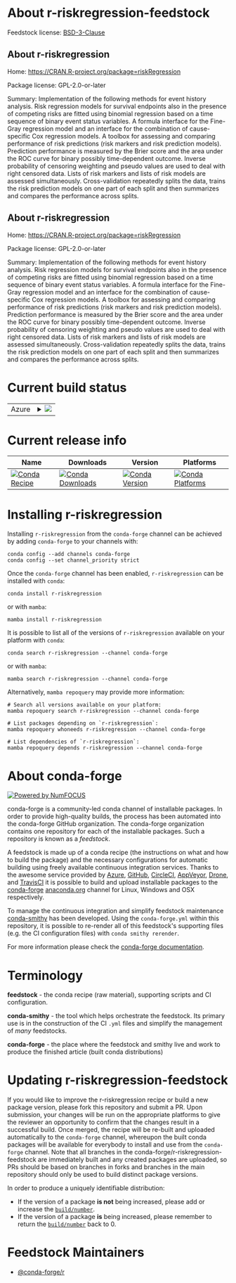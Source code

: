 About r-riskregression-feedstock
================================

Feedstock license: [BSD-3-Clause](https://github.com/conda-forge/r-riskregression-feedstock/blob/main/LICENSE.txt)


About r-riskregression
----------------------

Home: https://CRAN.R-project.org/package=riskRegression

Package license: GPL-2.0-or-later

Summary: Implementation of the following methods for event history analysis. Risk regression models for survival endpoints also in the presence of competing risks are fitted using binomial regression based on a time sequence of binary event status variables. A formula interface for the Fine-Gray regression model and an interface for the combination of cause-specific Cox regression models. A toolbox for assessing and comparing performance of risk predictions (risk markers and risk prediction models). Prediction performance is measured by the Brier score and the area under the ROC curve for binary possibly time-dependent outcome. Inverse probability of censoring weighting and pseudo values are used to deal with right censored data. Lists of risk markers and lists of risk models are assessed simultaneously. Cross-validation repeatedly splits the data, trains the risk prediction models on one part of each split and then summarizes and compares the performance across splits.

About r-riskregression
----------------------

Home: https://CRAN.R-project.org/package=riskRegression

Package license: GPL-2.0-or-later

Summary: Implementation of the following methods for event history analysis. Risk regression models for survival endpoints also in the presence of competing risks are fitted using binomial regression based on a time sequence of binary event status variables. A formula interface for the Fine-Gray regression model and an interface for the combination of cause-specific Cox regression models. A toolbox for assessing and comparing performance of risk predictions (risk markers and risk prediction models). Prediction performance is measured by the Brier score and the area under the ROC curve for binary possibly time-dependent outcome. Inverse probability of censoring weighting and pseudo values are used to deal with right censored data. Lists of risk markers and lists of risk models are assessed simultaneously. Cross-validation repeatedly splits the data, trains the risk prediction models on one part of each split and then summarizes and compares the performance across splits.

Current build status
====================


<table>
    
  <tr>
    <td>Azure</td>
    <td>
      <details>
        <summary>
          <a href="https://dev.azure.com/conda-forge/feedstock-builds/_build/latest?definitionId=11253&branchName=main">
            <img src="https://dev.azure.com/conda-forge/feedstock-builds/_apis/build/status/r-riskregression-feedstock?branchName=main">
          </a>
        </summary>
        <table>
          <thead><tr><th>Variant</th><th>Status</th></tr></thead>
          <tbody><tr>
              <td>linux_64_r_base4.3</td>
              <td>
                <a href="https://dev.azure.com/conda-forge/feedstock-builds/_build/latest?definitionId=11253&branchName=main">
                  <img src="https://dev.azure.com/conda-forge/feedstock-builds/_apis/build/status/r-riskregression-feedstock?branchName=main&jobName=linux&configuration=linux%20linux_64_r_base4.3" alt="variant">
                </a>
              </td>
            </tr><tr>
              <td>linux_64_r_base4.4</td>
              <td>
                <a href="https://dev.azure.com/conda-forge/feedstock-builds/_build/latest?definitionId=11253&branchName=main">
                  <img src="https://dev.azure.com/conda-forge/feedstock-builds/_apis/build/status/r-riskregression-feedstock?branchName=main&jobName=linux&configuration=linux%20linux_64_r_base4.4" alt="variant">
                </a>
              </td>
            </tr><tr>
              <td>osx_64_r_base4.3</td>
              <td>
                <a href="https://dev.azure.com/conda-forge/feedstock-builds/_build/latest?definitionId=11253&branchName=main">
                  <img src="https://dev.azure.com/conda-forge/feedstock-builds/_apis/build/status/r-riskregression-feedstock?branchName=main&jobName=osx&configuration=osx%20osx_64_r_base4.3" alt="variant">
                </a>
              </td>
            </tr><tr>
              <td>osx_64_r_base4.4</td>
              <td>
                <a href="https://dev.azure.com/conda-forge/feedstock-builds/_build/latest?definitionId=11253&branchName=main">
                  <img src="https://dev.azure.com/conda-forge/feedstock-builds/_apis/build/status/r-riskregression-feedstock?branchName=main&jobName=osx&configuration=osx%20osx_64_r_base4.4" alt="variant">
                </a>
              </td>
            </tr><tr>
              <td>win_64_r_base4.3</td>
              <td>
                <a href="https://dev.azure.com/conda-forge/feedstock-builds/_build/latest?definitionId=11253&branchName=main">
                  <img src="https://dev.azure.com/conda-forge/feedstock-builds/_apis/build/status/r-riskregression-feedstock?branchName=main&jobName=win&configuration=win%20win_64_r_base4.3" alt="variant">
                </a>
              </td>
            </tr><tr>
              <td>win_64_r_base4.4</td>
              <td>
                <a href="https://dev.azure.com/conda-forge/feedstock-builds/_build/latest?definitionId=11253&branchName=main">
                  <img src="https://dev.azure.com/conda-forge/feedstock-builds/_apis/build/status/r-riskregression-feedstock?branchName=main&jobName=win&configuration=win%20win_64_r_base4.4" alt="variant">
                </a>
              </td>
            </tr>
          </tbody>
        </table>
      </details>
    </td>
  </tr>
</table>

Current release info
====================

| Name | Downloads | Version | Platforms |
| --- | --- | --- | --- |
| [![Conda Recipe](https://img.shields.io/badge/recipe-r--riskregression-green.svg)](https://anaconda.org/conda-forge/r-riskregression) | [![Conda Downloads](https://img.shields.io/conda/dn/conda-forge/r-riskregression.svg)](https://anaconda.org/conda-forge/r-riskregression) | [![Conda Version](https://img.shields.io/conda/vn/conda-forge/r-riskregression.svg)](https://anaconda.org/conda-forge/r-riskregression) | [![Conda Platforms](https://img.shields.io/conda/pn/conda-forge/r-riskregression.svg)](https://anaconda.org/conda-forge/r-riskregression) |

Installing r-riskregression
===========================

Installing `r-riskregression` from the `conda-forge` channel can be achieved by adding `conda-forge` to your channels with:

```
conda config --add channels conda-forge
conda config --set channel_priority strict
```

Once the `conda-forge` channel has been enabled, `r-riskregression` can be installed with `conda`:

```
conda install r-riskregression
```

or with `mamba`:

```
mamba install r-riskregression
```

It is possible to list all of the versions of `r-riskregression` available on your platform with `conda`:

```
conda search r-riskregression --channel conda-forge
```

or with `mamba`:

```
mamba search r-riskregression --channel conda-forge
```

Alternatively, `mamba repoquery` may provide more information:

```
# Search all versions available on your platform:
mamba repoquery search r-riskregression --channel conda-forge

# List packages depending on `r-riskregression`:
mamba repoquery whoneeds r-riskregression --channel conda-forge

# List dependencies of `r-riskregression`:
mamba repoquery depends r-riskregression --channel conda-forge
```


About conda-forge
=================

[![Powered by
NumFOCUS](https://img.shields.io/badge/powered%20by-NumFOCUS-orange.svg?style=flat&colorA=E1523D&colorB=007D8A)](https://numfocus.org)

conda-forge is a community-led conda channel of installable packages.
In order to provide high-quality builds, the process has been automated into the
conda-forge GitHub organization. The conda-forge organization contains one repository
for each of the installable packages. Such a repository is known as a *feedstock*.

A feedstock is made up of a conda recipe (the instructions on what and how to build
the package) and the necessary configurations for automatic building using freely
available continuous integration services. Thanks to the awesome service provided by
[Azure](https://azure.microsoft.com/en-us/services/devops/), [GitHub](https://github.com/),
[CircleCI](https://circleci.com/), [AppVeyor](https://www.appveyor.com/),
[Drone](https://cloud.drone.io/welcome), and [TravisCI](https://travis-ci.com/)
it is possible to build and upload installable packages to the
[conda-forge](https://anaconda.org/conda-forge) [anaconda.org](https://anaconda.org/)
channel for Linux, Windows and OSX respectively.

To manage the continuous integration and simplify feedstock maintenance
[conda-smithy](https://github.com/conda-forge/conda-smithy) has been developed.
Using the ``conda-forge.yml`` within this repository, it is possible to re-render all of
this feedstock's supporting files (e.g. the CI configuration files) with ``conda smithy rerender``.

For more information please check the [conda-forge documentation](https://conda-forge.org/docs/).

Terminology
===========

**feedstock** - the conda recipe (raw material), supporting scripts and CI configuration.

**conda-smithy** - the tool which helps orchestrate the feedstock.
                   Its primary use is in the construction of the CI ``.yml`` files
                   and simplify the management of *many* feedstocks.

**conda-forge** - the place where the feedstock and smithy live and work to
                  produce the finished article (built conda distributions)


Updating r-riskregression-feedstock
===================================

If you would like to improve the r-riskregression recipe or build a new
package version, please fork this repository and submit a PR. Upon submission,
your changes will be run on the appropriate platforms to give the reviewer an
opportunity to confirm that the changes result in a successful build. Once
merged, the recipe will be re-built and uploaded automatically to the
`conda-forge` channel, whereupon the built conda packages will be available for
everybody to install and use from the `conda-forge` channel.
Note that all branches in the conda-forge/r-riskregression-feedstock are
immediately built and any created packages are uploaded, so PRs should be based
on branches in forks and branches in the main repository should only be used to
build distinct package versions.

In order to produce a uniquely identifiable distribution:
 * If the version of a package **is not** being increased, please add or increase
   the [``build/number``](https://docs.conda.io/projects/conda-build/en/latest/resources/define-metadata.html#build-number-and-string).
 * If the version of a package **is** being increased, please remember to return
   the [``build/number``](https://docs.conda.io/projects/conda-build/en/latest/resources/define-metadata.html#build-number-and-string)
   back to 0.

Feedstock Maintainers
=====================

* [@conda-forge/r](https://github.com/orgs/conda-forge/teams/r/)

